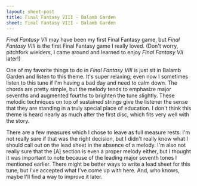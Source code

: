 ```yaml
---
layout: sheet-post
title: Final Fantasy VIII - Balamb Garden
sheet: Final Fantasy VIII - Balamb Garden
---
```

*Final Fantasy VII* may have been my first Final Fantasy game, but *Final Fantasy VIII*
is the first Final Fantasy game I really loved. (Don't worry, pitchfork wielders, I came
around and learned to enjoy *Final Fantasy VII* later!)

One of my favorite things to do in *Final Fantasy VIII* is just sit in Balamb Garden and
listen to this theme. It's super relaxing; even now I sometimes listen to this tune if
I'm having a bad day and need to calm down. The chords are pretty simple, but the melody
tends to emphasize major sevenths and augmented fourths to brighten the tune slightly.
These melodic techniques on top of sustained strings give the listener the sense that
they are standing in a truly special place of education. I don't think this theme is
heard nearly as much after the first disc, which fits very well with the story.

There are a few measures which I chose to leave as full measure rests. I'm not really
sure if that was the right decision, but I didn't really know what I should call out on
the lead sheet in the absence of a melody. I'm also not really sure that the [A] section
is even a proper melody either, but I thought it was important to note because of the
leading major seventh tones I mentioned earlier. There might be better ways to write a
lead sheet for this tune, but I've accepted what I've come up with here. And, who knows,
maybe I'll find a way to improve it later.
